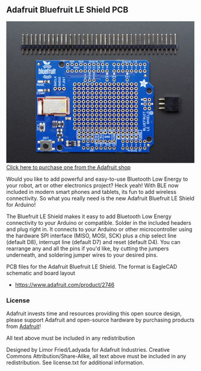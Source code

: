 ## Adafruit Bluefruit LE Shield PCB
<a href="http://www.adafruit.com/products/2746"><img src="assets/image.jpg?raw=true" width="500px"><br/>
Click here to purchase one from the Adafruit shop</a>

Would you like to add powerful and easy-to-use Bluetooth Low Energy to your robot, art or other electronics project? Heck yeah! With BLE now included in modern smart phones and tablets, its fun to add wireless connectivity. So what you really need is the new Adafruit Bluefruit LE Shield for Arduino!

The Bluefruit LE Shield makes it easy to add Bluetooth Low Energy connectivity to your Arduino or compatible.  Solder in the included headers and plug right in. It connects to your Arduino or other microcontroller using the hardware SPI interface (MISO, MOSI, SCK) plus a chip select line (default D8), interrupt line (default D7) and reset (default D4). You can rearrange any and all the pins if you'd like, by cutting the jumpers underneath, and soldering jumper wires to your desired pins.

PCB files for the Adafruit Bluefruit LE Shield. The format is EagleCAD schematic and board layout
- https://www.adafruit.com/product/2746

### License

Adafruit invests time and resources providing this open source design, please support Adafruit and open-source hardware by purchasing products from [Adafruit](https://www.adafruit.com)!

All text above must be included in any redistribution

Designed by Limor Fried/Ladyada for Adafruit Industries.
Creative Commons Attribution/Share-Alike, all text above must be included in any redistribution. 
See license.txt for additional information.
